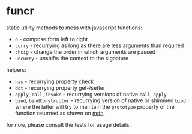 funcr
=====

static utility methods to mess with javascript functions:

- `o` - compose form left to right
- `curry` - recurrying as long as there are less arguments than required
- `chsig` - change the order in which arguments are passed
- `uncurry` - unshifts the context to the signature

helpers:

- `has` - recurrying property check
- `dot` - recurrying property get-/setter
- `apply`, `call`, `invoke` - recurrying versions of native `call`, `apply`
- `bind`, `bindConstructor` - recurrying version of native or shimmed `bind` where the latter will try to maintain the `prototype` property of the function returned as shown on [mdn][1].

for now, please consult the tests for usage details.

[1]: https://developer.mozilla.org/en-US/docs/Web/JavaScript/Reference/Global_Objects/Function/bind#Polyfill